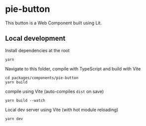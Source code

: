 # pie-button

This button is a Web Component built using Lit.

## Local development

Install dependencies at the root
```
yarn
```

Navigate to this folder, compile with TypeScript and build with Vite
```
cd packages/components/pie-button
yarn build
```

compile using Vite (auto-compiles `dist` on save)
```
yarn build --watch
```

Local dev server using Vite (with hot module reloading)
```
yarn dev
```
